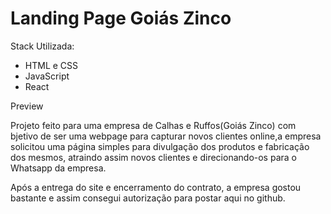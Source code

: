 # Landing Page Goiás Zinco

Stack Utilizada:
- HTML e CSS
- JavaScript
- React

Preview


Projeto feito para uma empresa de Calhas e Ruffos(Goiás Zinco) com bjetivo de ser uma webpage para capturar novos clientes online,a empresa solicitou uma página simples para divulgação dos produtos e fabricação dos mesmos, atraindo assim novos clientes e direcionando-os para o Whatsapp da empresa.

Após a entrega do site e encerramento do contrato, a empresa gostou bastante e assim consegui autorização para postar aqui no github.